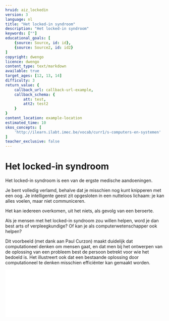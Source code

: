 ```yaml
---
hruid: aiz_lockedin
version: 3
language: nl
title: "Het locked-in syndroom"
description: "Het locked-in syndroom"
keywords: [""]
educational_goals: [
    {source: Source, id: id}, 
    {source: Source2, id: id2}
]
copyright: dwengo
licence: dwengo
content_type: text/markdown
available: true
target_ages: [12, 13, 14]
difficulty: 3
return_value: {
    callback_url: callback-url-example,
    callback_schema: {
        att: test,
        att2: test2
    }
}
content_location: example-location
estimated_time: 10
skos_concepts: [
    'http://ilearn.ilabt.imec.be/vocab/curr1/s-computers-en-systemen'
]
teacher_exclusive: false
---
```


# Het locked-in syndroom 
Het locked-in syndroom is een van de ergste medische aandoeningen.

Je bent volledig verlamd, behalve dat je misschien nog kunt knipperen met een oog. Je intelligente geest zit opgesloten in een nutteloos lichaam: je kan alles voelen, maar niet communiceren. 

Het kan iedereen overkomen, uit het niets, als gevolg van een beroerte. 

Als je mensen met het locked-in syndroom zou willen helpen, word je dan best arts of verpleegkundige? Of kan je als computerwetenschapper ook helpen? 

Dit voorbeeld (met dank aan Paul Curzon) maakt duidelijk dat computationeel denken om mensen gaat, en dat men bij het ontwerpen van de oplossing van een probleem best de persoon betrekt voor wie het bedoeld is. Het illustreert ook dat een bestaande oplossing door computationeel te denken misschien efficiënter kan gemaakt worden. 

![](@pdf/embed/lockedin.pdf)
